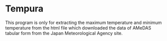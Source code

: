 # Tempura

This program is only for extracting the maximum temperature and minimum temperature from the html file which downloaded the data of AMeDAS tabular form from the Japan Meteorological Agency site.
